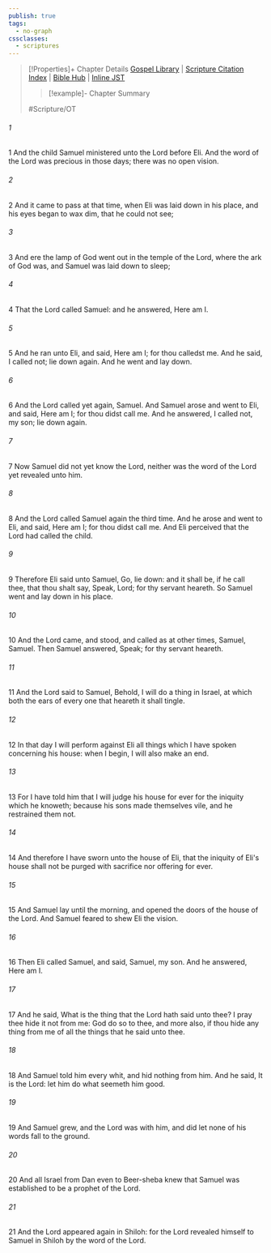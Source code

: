 ```yaml
---
publish: true
tags:
  - no-graph
cssclasses:
  - scriptures
---
```

>[!Properties]+ Chapter Details
>[Gospel Library](https://churchofjesuschrist.org/study/scriptures/ot/1-sam/3?lang=eng)    |    [Scripture Citation Index](https://scriptures.byu.edu/#06d03::c06d03)    |    [Bible Hub](https://biblehub.com/1_samuel/3.htm)    |    [Inline JST](https://scripturetoolbox.com/html/ic/1Samuel/3.html)
>>[!example]- Chapter Summary
>> 
> 
>
>#Scripture/OT
###### 1
1 And the child Samuel ministered unto the Lord before Eli. And the word of the Lord was precious in those days; there was no open vision.
###### 2
2 And it came to pass at that time, when Eli was laid down in his place, and his eyes began to wax dim, that he could not see;
###### 3
3 And ere the lamp of God went out in the temple of the Lord, where the ark of God was, and Samuel was laid down to sleep;
###### 4
4 That the Lord called Samuel: and he answered, Here am I.
###### 5
5 And he ran unto Eli, and said, Here am I; for thou calledst me. And he said, I called not; lie down again. And he went and lay down.
###### 6
6 And the Lord called yet again, Samuel. And Samuel arose and went to Eli, and said, Here am I; for thou didst call me. And he answered, I called not, my son; lie down again.
###### 7
7 Now Samuel did not yet know the Lord, neither was the word of the Lord yet revealed unto him.
###### 8
8 And the Lord called Samuel again the third time. And he arose and went to Eli, and said, Here am I; for thou didst call me. And Eli perceived that the Lord had called the child.
###### 9
9 Therefore Eli said unto Samuel, Go, lie down: and it shall be, if he call thee, that thou shalt say, Speak, Lord; for thy servant heareth. So Samuel went and lay down in his place.
###### 10
10 And the Lord came, and stood, and called as at other times, Samuel, Samuel. Then Samuel answered, Speak; for thy servant heareth.
###### 11
11 And the Lord said to Samuel, Behold, I will do a thing in Israel, at which both the ears of every one that heareth it shall tingle.
###### 12
12 In that day I will perform against Eli all things which I have spoken concerning his house: when I begin, I will also make an end.
###### 13
13 For I have told him that I will judge his house for ever for the iniquity which he knoweth; because his sons made themselves vile, and he restrained them not.
###### 14
14 And therefore I have sworn unto the house of Eli, that the iniquity of Eli's house shall not be purged with sacrifice nor offering for ever.
###### 15
15 And Samuel lay until the morning, and opened the doors of the house of the Lord. And Samuel feared to shew Eli the vision.
###### 16
16 Then Eli called Samuel, and said, Samuel, my son. And he answered, Here am I.
###### 17
17 And he said, What is the thing that the Lord hath said unto thee? I pray thee hide it not from me: God do so to thee, and more also, if thou hide any thing from me of all the things that he said unto thee.
###### 18
18 And Samuel told him every whit, and hid nothing from him. And he said, It is the Lord: let him do what seemeth him good.
###### 19
19 And Samuel grew, and the Lord was with him, and did let none of his words fall to the ground.
###### 20
20 And all Israel from Dan even to Beer-sheba knew that Samuel was established to be a prophet of the Lord.
###### 21
21 And the Lord appeared again in Shiloh: for the Lord revealed himself to Samuel in Shiloh by the word of the Lord.
